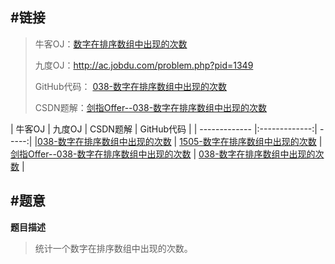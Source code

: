 #链接
------- 
>牛客OJ：[数字在排序数组中出现的次数](http://www.nowcoder.com/practice/70610bf967994b22bb1c26f9ae901fa2?tpId=13&tqId=11190&rp=2&ru=%2Fta%2Fcoding-interviews&qru=%2Fta%2Fcoding-interviews%2Fquestion-ranking)
> 
>九度OJ：http://ac.jobdu.com/problem.php?pid=1349
> 
>GitHub代码： [038-数字在排序数组中出现的次数](https://github.com/gatieme/CodingInterviews/tree/master/038-数字在排序数组中出现的次数)
>
>CSDN题解：[剑指Offer--038-数字在排序数组中出现的次数](http://blog.csdn.net/gatieme/article/details/51330871)


| 牛客OJ | 九度OJ | CSDN题解 | GitHub代码 | 
| ------------- |:-------------:| -----:|
|[038-数字在排序数组中出现的次数](http://www.nowcoder.com/practice/70610bf967994b22bb1c26f9ae901fa2?tpId=13&tqId=11190&rp=2&ru=%2Fta%2Fcoding-interviews&qru=%2Fta%2Fcoding-interviews%2Fquestion-ranking) | [1505-数字在排序数组中出现的次数](http://ac.jobdu.com/problem.php?pid=1349) | [剑指Offer--038-数字在排序数组中出现的次数](http://blog.csdn.net/gatieme/article/details/51330871) | [038-数字在排序数组中出现的次数](https://github.com/gatieme/CodingInterviews/tree/master/038-数字在排序数组中出现的次数) |

#题意
-------

**题目描述**

>统计一个数字在排序数组中出现的次数。